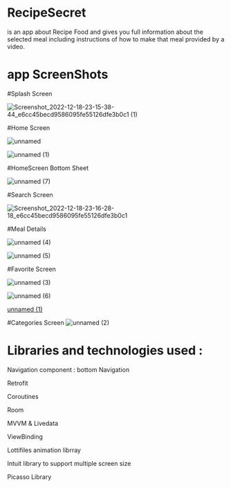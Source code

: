 # RecipeSecret

is an app about Recipe Food and gives you full information about the selected meal including instructions of how to make that meal provided by a video.

# app ScreenShots

 #Splash Screen

![Screenshot_2022-12-18-23-15-38-44_e6cc45becd9586095fe55126dfe3b0c1 (1)](https://user-images.githubusercontent.com/104698688/208320148-ed2d24de-2a9e-41fe-a296-83c2f56085f3.jpg)

#Home Screen


![unnamed](https://user-images.githubusercontent.com/104698688/189448336-e035da5f-23b3-45be-88d4-57305f3766d1.jpg)

![unnamed (1)](https://user-images.githubusercontent.com/104698688/189447947-955b8118-571c-4bb1-9a3b-01a2482476b8.jpg)

#HomeScreen Bottom Sheet

![unnamed (7)](https://user-images.githubusercontent.com/104698688/189447552-f8f5ce21-d31c-457a-bc4d-79f8b2899cba.jpg)


#Search Screen

![Screenshot_2022-12-18-23-16-28-18_e6cc45becd9586095fe55126dfe3b0c1](https://user-images.githubusercontent.com/104698688/208320162-6d21944b-49c9-4b85-a0e6-ccd0c8a5afc6.jpg)


#Meal Details

![unnamed (4)](https://user-images.githubusercontent.com/104698688/189447557-e1564548-4459-4c8d-a99d-1df41165b57d.jpg)

![unnamed (5)](https://user-images.githubusercontent.com/104698688/189447562-f6c36ec8-42f6-4411-9b8e-55ad70b0eacd.jpg)

#Favorite Screen


![unnamed (3)](https://user-images.githubusercontent.com/104698688/189447555-10bcd3e8-39b5-4d9b-aa98-318536f3fe13.jpg)

![unnamed (6)](https://user-images.githubusercontent.com/104698688/189447545-255bfc3a-e447-4eb7-8e6a-f0e83a020701.jpg)


[unnamed (1)](https://user-images.githubusercontent.com/104698688/189447570-6f4d47b1-df8d-45ba-8101-299b9bea0251.jpg)

#Categories Screen
![unnamed (2)](https://user-images.githubusercontent.com/104698688/189447572-4c7b0350-3c7c-447a-ace8-95130ecfc08a.jpg)



# Libraries and technologies used :

Navigation component : bottom Navigation

Retrofit

Coroutines

Room

MVVM & Livedata

ViewBinding

Lottifiles animation librray

Intuit library to support multiple screen size

Picasso Library 







